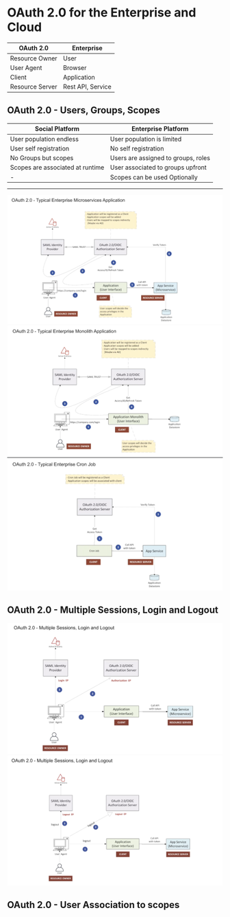 # OAuth 2.0 for the Enterprise and Cloud

| OAuth 2.0           | Enterprise         |
| ------------------- | ------------------ |
| Resource Owner      | User               |
| User Agent          | Browser            |
| Client              | Application        |
| Resource Server     | Rest API, Service  |

## OAuth 2.0 - Users, Groups, Scopes

| Social Platform                   | Enterprise Platform                 |
| --------------------------------- | ----------------------------------- |
| User population endless           | User population is limited          |
| User self registration            | No self registration                |
| No Groups but scopes              | Users are assigned to groups, roles |
| Scopes are associated at runtime  | User associated to groups upfront   |
| -                                 | Scopes can be used Optionally       |

  
---
![JWT](/images/enterprise-arch.png)  
![JWT](/images/enterprise-arch-02.png)  
![JWT](/images/enterprise-arch-03.png)  


## OAuth 2.0 - Multiple Sessions, Login and Logout
![JWT](/images/login-logout-01.png)  
![JWT](/images/login-logout-02.png)  

## OAuth 2.0 - User Association to scopes

